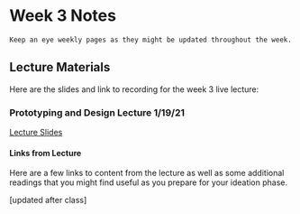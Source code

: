 Week 3 Notes
============================

```{note}
Keep an eye weekly pages as they might be updated throughout the week.
```

## Lecture Materials

Here are the slides and link to recording for the week 3 live lecture:

### Prototyping and Design Lecture 1/19/21
<a href="../../resources/INF134_Week_3_Prototyping.pdf" >Lecture Slides</a>

#### Links from Lecture

Here are a few links to content from the lecture as well as some additional readings that you might find useful as you prepare for your ideation phase.

[updated after class]
